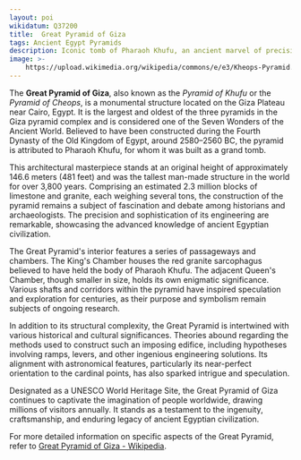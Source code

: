 ```yaml
---
layout: poi
wikidatum: Q37200
title:  Great Pyramid of Giza
tags: Ancient Egypt Pyramids
description: Iconic tomb of Pharaoh Khufu, an ancient marvel of precision engineering
image: >-
    https://upload.wikimedia.org/wikipedia/commons/e/e3/Kheops-Pyramid.jpg
---
```

<meta charset="UTF-8">
<meta name="keywords" content="Ancient,Egypt,Pyramids">
<meta name="viewport" content="width=device-width, initial-scale=1.0">
<p>The <strong>Great Pyramid of Giza</strong>, also known as the <em>Pyramid of Khufu</em> or the <em>Pyramid of Cheops</em>, is a monumental structure located on the Giza Plateau near Cairo, Egypt. It is the largest and oldest of the three pyramids in the Giza pyramid complex and is considered one of the Seven Wonders of the Ancient World. Believed to have been constructed during the Fourth Dynasty of the Old Kingdom of Egypt, around 2580–2560 BC, the pyramid is attributed to Pharaoh Khufu, for whom it was built as a grand tomb.</p>

<p>This architectural masterpiece stands at an original height of approximately 146.6 meters (481 feet) and was the tallest man-made structure in the world for over 3,800 years. Comprising an estimated 2.3 million blocks of limestone and granite, each weighing several tons, the construction of the pyramid remains a subject of fascination and debate among historians and archaeologists. The precision and sophistication of its engineering are remarkable, showcasing the advanced knowledge of ancient Egyptian civilization.</p>

<p>The Great Pyramid's interior features a series of passageways and chambers. The King's Chamber houses the red granite sarcophagus believed to have held the body of Pharaoh Khufu. The adjacent Queen's Chamber, though smaller in size, holds its own enigmatic significance. Various shafts and corridors within the pyramid have inspired speculation and exploration for centuries, as their purpose and symbolism remain subjects of ongoing research.</p>

<p>In addition to its structural complexity, the Great Pyramid is intertwined with various historical and cultural significances. Theories abound regarding the methods used to construct such an imposing edifice, including hypotheses involving ramps, levers, and other ingenious engineering solutions. Its alignment with astronomical features, particularly its near-perfect orientation to the cardinal points, has also sparked intrigue and speculation.</p>

<p>Designated as a UNESCO World Heritage Site, the Great Pyramid of Giza continues to captivate the imagination of people worldwide, drawing millions of visitors annually. It stands as a testament to the ingenuity, craftsmanship, and enduring legacy of ancient Egyptian civilization.</p>

<p>For more detailed information on specific aspects of the Great Pyramid, refer to <a href="https://en.wikipedia.org/wiki/Great_Pyramid_of_Giza">Great Pyramid of Giza - Wikipedia</a>.</p>
